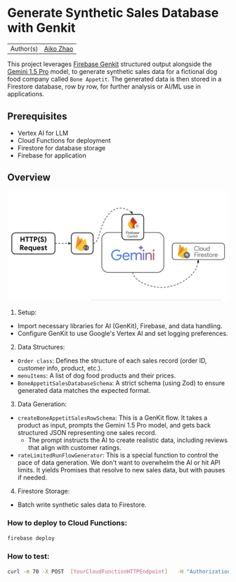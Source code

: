 # Generate Synthetic Sales Database with Genkit 

|           |                                                     |
| --------- | --------------------------------------------------- |
| Author(s) | [Aiko Zhao](https://github.com/aikozhaoz) |

This project leverages [Firebase Genkit](https://firebase.google.com/products/genkit) structured output alongside the [Gemini 1.5 Pro](https://blog.google/technology/ai/google-gemini-next-generation-model-february-2024/) model, to generate synthetic sales data for a fictional dog food company called `Bone Appetit`. The generated data is then stored in a Firestore database, row by row, for further analysis or AI/ML use in applications.

## Prerequisites
- Vertex AI for LLM
- Cloud Functions for deployment
- Firestore for database storage
- Firebase for application

## Overview

![synthetic-database-diagram](static/synthetic-database-diagram.png)

1. Setup:

- Import necessary libraries for AI (GenKit), Firebase, and data handling.
- Configure GenKit to use Google's Vertex AI and set logging preferences.

2. Data Structures:

- `Order class`: Defines the structure of each sales record (order ID, customer info, product, etc.).
- `menuItems`: A list of dog food products and their prices.
- `BoneAppetitSalesDatabaseSchema`: A strict schema (using Zod) to ensure generated data matches the expected format.

3. Data Generation:

- `createBoneAppetitSalesRowSchema`: This is a GenKit flow. It takes a product as input, prompts the Gemini 1.5 Pro model, and gets back structured JSON representing one sales record.
  - The prompt instructs the AI to create realistic data, including reviews that align with customer ratings.
- `rateLimitedRunFlowGenerator`: This is a special function to control the pace of data generation. We don't want to overwhelm the AI or hit API limits. It yields Promises that resolve to new sales data, but with pauses if needed.

4. Firestore Storage:
- Batch write synthetic sales data to Firestore. 

### How to deploy to Cloud Functions:
```bash
firebase deploy
``` 

### How to test:
```bash
curl -m 70 -X POST  [YourCloudFunctionHTTPEndpoint]   -H "Authorization: bearer $(gcloud auth print-identity-token)"   -H "Content-Type: application/json"
```
